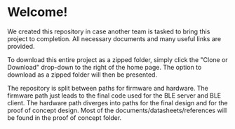 # Welcome!

We created this repository in case another team is tasked to bring this project to completion. All necessary documents and many useful links are provided.

To download this entire project as a zipped folder, simply click the "Clone or Download" drop-down to the right of the home page. The option to download as a zipped folder will then be presented. 

The repository is split between paths for firmware and hardware. The firmware path just leads to the final code used for the BLE server and BLE client. The hardware path diverges into paths for the final design and for the proof of concept design. Most of the documents/datasheets/references will be found in the proof of concept folder.
